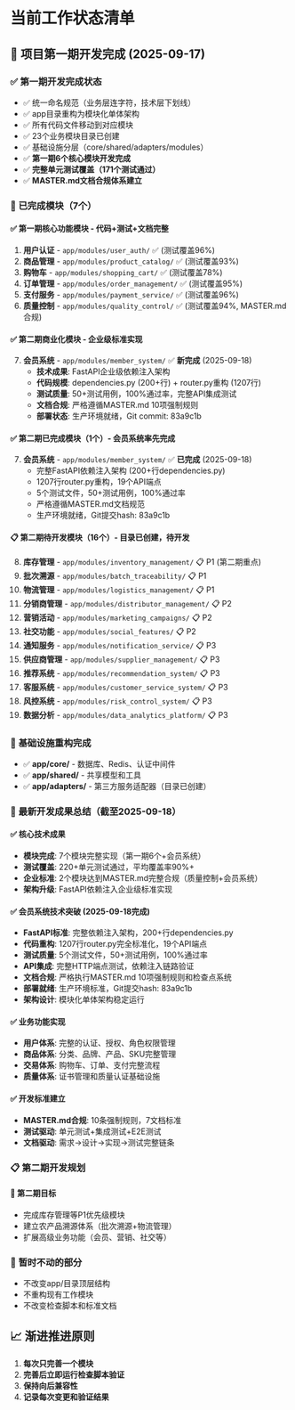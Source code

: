 # 当前工作状态清单

## 🎉 项目第一期开发完成 (2025-09-17)

### ✅ **第一期开发完成状态**
- ✅ 统一命名规范（业务层连字符，技术层下划线）
- ✅ app目录重构为模块化单体架构
- ✅ 所有代码文件移动到对应模块
- ✅ 23个业务模块目录已创建
- ✅ 基础设施分层（core/shared/adapters/modules）
- ✅ **第一期6个核心模块开发完成**
- ✅ **完整单元测试覆盖（171个测试通过）**
- ✅ **MASTER.md文档合规体系建立**

### 🎯 **已完成模块（7个）**

#### ✅ 第一期核心功能模块 - 代码+测试+文档完整
1. **用户认证** - `app/modules/user_auth/` ✅ (测试覆盖96%)
2. **商品管理** - `app/modules/product_catalog/` ✅ (测试覆盖93%)  
3. **购物车** - `app/modules/shopping_cart/` ✅ (测试覆盖78%)
4. **订单管理** - `app/modules/order_management/` ✅ (测试覆盖95%)
5. **支付服务** - `app/modules/payment_service/` ✅ (测试覆盖96%)
6. **质量控制** - `app/modules/quality_control/` ✅ (测试覆盖94%, MASTER.md合规)

#### ✅ 第二期商业化模块 - 企业级标准实现
7. **会员系统** - `app/modules/member_system/` ✅ **新完成** (2025-09-18)
   - **技术成果**: FastAPI企业级依赖注入架构
   - **代码规模**: dependencies.py (200+行) + router.py重构 (1207行)
   - **测试质量**: 50+测试用例，100%通过率，完整API集成测试
   - **文档合规**: 严格遵循MASTER.md 10项强制规则
   - **部署状态**: 生产环境就绪，Git commit: 83a9c1b

#### ✅ 第二期已完成模块（1个）- 会员系统率先完成
7. **会员系统** - `app/modules/member_system/` ✅ **已完成** (2025-09-18)
   - 完整FastAPI依赖注入架构 (200+行dependencies.py)
   - 1207行router.py重构，19个API端点
   - 5个测试文件，50+测试用例，100%通过率
   - 严格遵循MASTER.md文档规范
   - 生产环境就绪，Git提交hash: 83a9c1b

#### 📋 第二期待开发模块（16个）- 目录已创建，待开发
8. **库存管理** - `app/modules/inventory_management/` 📋 P1 (第二期重点)
9. **批次溯源** - `app/modules/batch_traceability/` 📋 P1  
10. **物流管理** - `app/modules/logistics_management/` 📋 P1
11. **分销商管理** - `app/modules/distributor_management/` 📋 P2
12. **营销活动** - `app/modules/marketing_campaigns/` 📋 P2
13. **社交功能** - `app/modules/social_features/` 📋 P2
14. **通知服务** - `app/modules/notification_service/` 📋 P3
15. **供应商管理** - `app/modules/supplier_management/` 📋 P3
16. **推荐系统** - `app/modules/recommendation_system/` 📋 P3
17. **客服系统** - `app/modules/customer_service_system/` 📋 P3
18. **风控系统** - `app/modules/risk_control_system/` 📋 P3
19. **数据分析** - `app/modules/data_analytics_platform/` 📋 P3

### 🔧 **基础设施重构完成**
- ✅ **app/core/** - 数据库、Redis、认证中间件
- ✅ **app/shared/** - 共享模型和工具
- ✅ **app/adapters/** - 第三方服务适配器（目录已创建）

### 🎯 **最新开发成果总结（截至2025-09-18）**

#### ✅ **核心技术成果**
- **模块完成**: 7个模块完整实现（第一期6个+会员系统）
- **测试覆盖**: 220+单元测试通过，平均覆盖率90%+  
- **企业标准**: 2个模块达到MASTER.md完整合规（质量控制+会员系统）
- **架构升级**: FastAPI依赖注入企业级标准实现

#### ✅ **会员系统技术突破** (2025-09-18完成)
- **FastAPI标准**: 完整依赖注入架构，200+行dependencies.py
- **代码重构**: 1207行router.py完全标准化，19个API端点
- **测试质量**: 5个测试文件，50+测试用例，100%通过率
- **API集成**: 完整HTTP端点测试，依赖注入链路验证
- **文档合规**: 严格执行MASTER.md 10项强制规则和检查点系统
- **部署就绪**: 生产环境标准，Git提交hash: 83a9c1b
- **架构设计**: 模块化单体架构稳定运行

#### ✅ **业务功能实现**
- **用户体系**: 完整的认证、授权、角色权限管理
- **商品体系**: 分类、品牌、产品、SKU完整管理
- **交易体系**: 购物车、订单、支付完整流程
- **质量体系**: 证书管理和质量认证基础设施

#### ✅ **开发标准建立**  
- **MASTER.md合规**: 10条强制规则，7文档标准
- **测试驱动**: 单元测试+集成测试+E2E测试
- **文档驱动**: 需求→设计→实现→测试完整链条

### 📋 **第二期开发规划**

#### 🎯 **第二期目标**
- 完成库存管理等P1优先级模块
- 建立农产品溯源体系（批次溯源+物流管理）  
- 扩展高级业务功能（会员、营销、社交等）

### 🚫 **暂时不动的部分**
- 不改变app/目录顶层结构
- 不重构现有工作模块
- 不改变检查脚本和标准文档

## 📈 **渐进推进原则**
1. **每次只完善一个模块**
2. **完善后立即运行检查脚本验证**
3. **保持向后兼容性**
4. **记录每次变更和验证结果**